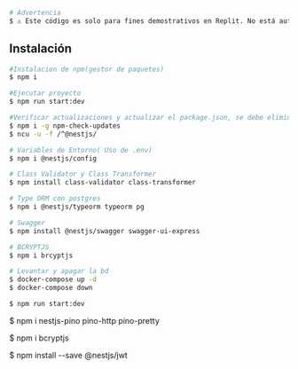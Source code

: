 ```bash
# Advertencia
$ ⚠️ Este código es solo para fines demostrativos en Replit. No está autorizado su uso, redistribución ni modificación sin consentimiento del autor.
```
## Instalación

```bash
#Instalacion de npm(gestor de paquetes)
$ npm i
```
```bash
#Ejecutar proyecto
$ npm run start:dev
```
```bash
#Verificar actualizaciones y actualizar el package.json, se debe eliminad el package.json y la carpeta node_modules
$ npm i -g npm-check-updates
$ ncu -u -f /^@nestjs/
```
```bash
# Variables de Entorno( Uso de .env)
$ npm i @nestjs/config
```
```bash
# Class Validator y Class Transformer
$ npm install class-validator class-transformer
```
```bash
# Type ORM con postgres
$ npm i @nestjs/typeorm typeorm pg
```
```bash
# Swagger
$ npm install @nestjs/swagger swagger-ui-express

```
```bash
# BCRYPTJS
$ npm i brcyptjs
```
```bash
# Levantar y apagar la bd
$ docker-compose up -d
$ docker-compose down
```
```bash
$ npm run start:dev
```

$ npm i nestjs-pino pino-http pino-pretty

$ npm i bcryptjs

$ npm install --save @nestjs/jwt


